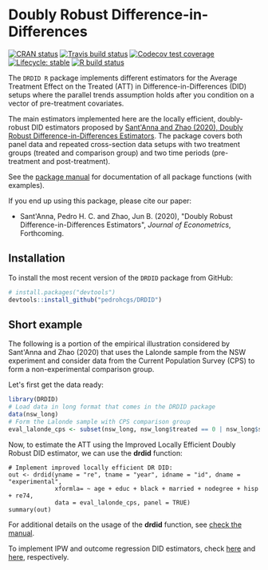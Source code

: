 # Doubly Robust Difference-in-Differences
<!-- badges: start -->
[![CRAN status](https://www.r-pkg.org/badges/version/DRDID)](https://CRAN.R-project.org/package=DRDID)
[![Travis build status](https://travis-ci.com/pedrohcgs/DRDID.svg?branch=master)](https://travis-ci.com/pedrohcgs/DRDID)
[![Codecov test coverage](https://codecov.io/gh/pedrohcgs/DRDID/branch/master/graph/badge.svg)](https://codecov.io/gh/pedrohcgs/DRDID?branch=master)
[![Lifecycle: stable](https://img.shields.io/badge/lifecycle-stable-brightgreen.svg)](https://www.tidyverse.org/lifecycle/#stable)
[![R build status](https://github.com/pedrohcgs/DRDID/workflows/R-CMD-check/badge.svg)](https://github.com/pedrohcgs/DRDID/actions)
<!-- badges: end -->

The `DRDID R` package implements different estimators for the Average Treatment Effect on the Treated (ATT) in Difference-in-Differences (DID) setups where the parallel trends assumption holds after you condition on a vector of pre-treatment covariates.


The main estimators implemented here are the locally efficient, doubly-robust DID estimators proposed by [Sant'Anna and Zhao (2020), Doubly Robust Difference-in-Differences Estimators](https://arxiv.org/abs/1812.01723). The package covers both panel data and repeated cross-section data setups with two treatment groups (treated and comparison group) and two time periods (pre-treatment and post-treatment).


See the [package manual](https://pedrohcgs.github.io/DRDID/reference/index.html) for documentation of all package functions (with examples).


If you end up using this package, please cite our paper:
* Sant'Anna, Pedro H. C. and Zhao, Jun B. (2020), "Doubly Robust Difference-in-Differences Estimators", *Journal of Econometrics*, Forthcoming.


## Installation
To install the most recent version of the `DRDID` package from GitHub:

``` r
# install.packages("devtools")
devtools::install_github("pedrohcgs/DRDID")
```

## Short example
The following is a portion of the empirical illustration considered by Sant'Anna and Zhao (2020)
that uses the Lalonde sample from the NSW experiment and consider data from the Current Population Survey (CPS) to form a non-experimental comparison group.

Let's first get the data ready:

``` r
library(DRDID)
# Load data in long format that comes in the DRDID package
data(nsw_long)
# Form the Lalonde sample with CPS comparison group
eval_lalonde_cps <- subset(nsw_long, nsw_long$treated == 0 | nsw_long$sample == 2)
```

Now, to estimate the ATT using the Improved Locally Efficient Doubly Robust DID estimator, we can use the **drdid** function:
```{r}
# Implement improved locally efficient DR DID:
out <- drdid(yname = "re", tname = "year", idname = "id", dname = "experimental",
             xformla= ~ age + educ + black + married + nodegree + hisp + re74,
             data = eval_lalonde_cps, panel = TRUE)
summary(out)

```

For additional details on the usage of the **drdid** function, see [check the manual](https://pedrohcgs.github.io/DRDID/reference/drdid.html).
        

To implement IPW and outcome regression DID estimators, check [here](https://pedrohcgs.github.io/DRDID/reference/ipwdid.html) and [here](https://pedrohcgs.github.io/DRDID/reference/ordid.html), respectively.

